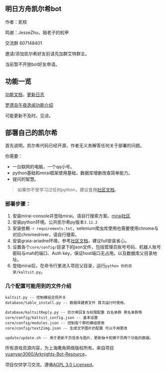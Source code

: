 ## 明日方舟凯尔希bot

作者：氦核

鸣谢：JesseZhu，赔老子的机甲

交流群 607148401

邀请/添加凯尔希好友前请先加群艾特群主。

当前暂不开放bot好友申请。


## 功能一览

[功能文档](https://konelane.github.io/Docs_of_Kal-tsit/)，[更新日志](https://konelane.github.io/Docs_of_Kal-tsit/Changelog.html)

[罗德岛午夜逸闻功能介绍](https://konelane.github.io/Docs_of_Kal-tsit/KaltsitRogue.html)

可能更新不及时。见谅。

## 部署自己的凯尔希

首先说明，凯尔希代码已经开源，作者无义务解答任何关于部署的问题。

你需要：

 - 一台联网的电脑，一个qq小号。
 - python基础和mirai框架使用基础，数据库增删改查简单能力。
 - 提问的智慧。

>如果你不曾学习过任何python，建议食用[社区文档](https://graiax.cn/)。

### 部署步骤：

1. 安装mirai-console并登陆mirai。请自行搜索方案。[mirai社区](https://mirai.mamoe.net/)    
2. 安装python环境。公共凯尔希py版本`3.11.2`  
3. 安装依赖`-r requirements.txt`，selenium爬虫库使用也需要使用chrome与对应chromedriver，请自行搜索。  
4. 安装graia-ariadne环境，参考[社区文档](https://graiax.cn/)，建议full安装省心。  
5. 设置各个`core/config/`目录下的json文件，包括管理员账号号码、机器人账号密码与mah的端口、Auth key，保证host端口无占用。以及数据库父目录地址。  
6. 登陆mirai后，在命令行里进入项目父目录，运行`python 你的目录/kaltsit.py`。  


### 几个配置可能用到的文件介绍

```text
kaltsit.py -- 控制模组全局开关
database/table_install.py -- 数据库建表文件 首次运行时使用。

database/kaltsitReply.py -- 凯尔希回复与权限配置 白名单群 黑名单群等
core/config/kaltsit_config.json -- 基本设置
core/config/modules.json -- 控制各个群的模组使用
core/config/text2img.json -- 生成文字图片的配置 可以不用更改

update/update.sh -- 用于更新干员信息与图片，更新抽卡和猜干员两个功能的数据。
```



所有游戏资源内容，为上海鹰角网络版权所有。来自项目[yuanyan3060/Arknights-Bot-Resource](https://github.com/yuanyan3060/Arknights-Bot-Resource)。

项目仅供学习交流。遵循[AGPL 3.0 Licensed](https://github.com/konelane/QQbot_Kal-tsit/blob/main/LICENSE)。